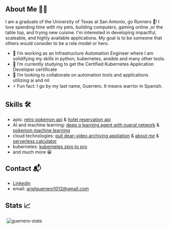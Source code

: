 ![]()

## About Me :man_technologist:	

 I am a graduate of the University of Texas at San Antonio, go Runners 🤙! I love spending time with my pets, building computers, gaming online ,or the table top, and trying new cuisine. I'm interested in developing impactful, scaleable, and highly available applications. My goal is to be someone that others would consider to be a role model or hero.  

- 🔭 I’m working as an Infrastructure Automation Engineer where I am solidifying my skills in python, kubernetes, ansible and many other tools.
- 🌱 I’m currently studying to get the Certified Kubernetes Application Developer certificate 
- 👯 I’m looking to collaborate on automation tools and applications utilizing ai and ml  
- ⚡ Fun fact: I go by my last name, Guerrero. It means warrior in Spanish. 

## Skills :hammer_and_wrench:		
* apis: [retro pokemon api](https://github.com/aguerrero232/retro_pokemon_game_api) & [hotel reservation api](https://github.com/aguerrero232/hotel-reservations-api)
* AI and machine learning: [deep q learning agent with nueral network](https://github.com/aguerrero232/deep-q-learning-agent-nn) & [pokemon machine learning](https://github.com/aguerrero232/pokemon-data-analysis-and-prediction)
* cloud technologies: [pull dean video archiving appliation](https://github.com/aguerrero232/pull-den) & [about me](https://github.com/aguerrero232/cloudfront-highly-available-web-app) & [serverless calculator](https://github.com/aguerrero232/serverless-calculator-and-ps)
* kubernetes: [kubernetes zero to pro](https://github.com/aguerrero232/kubernetes-zero-to-pro)
* and much more 😁

## Contact :mailbox_with_mail:	
- [Linkedin](https://www.linkedin.com/in/arielguerrero1012/)
- email: arielguerrero1012@gmail.com

## Stats :chart_with_upwards_trend:
<p>&nbsp;<img align="center" src="https://github-readme-stats.vercel.app/api?username=aguerrero232&show_icons=true&locale=en" alt="guerrero-stats" /></p>


<!--
**aguerrero232/aguerrero232** is a ✨ _special_ ✨ repository because its `README.md` (this file) appears on your GitHub profile.

Here are some ideas to get you started:

- 🔭 I’m currently working on ...
- 🌱 I’m currently learning ...
- 👯 I’m looking to collaborate on ...
- 🤔 I’m looking for help with ...
- 💬 Ask me about ...
- 📫 How to reach me: ...
- 😄 Pronouns: ...
- ⚡ Fun fact: ...
-->
